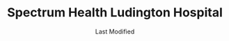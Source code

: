 ---
layout: location-page
date: Last Modified
description: "Local COVID-19 testing is available at Spectrum Health Ludington Hospital in Ludington, Michigan, USA."
permalink: "locations/michigan/ludington/spectrum-health-ludington-hospital/"
tags:
  - locations
  - michigan
title: Spectrum Health Ludington Hospital
uniqueName: spectrum-health-ludington-hospital
state: Michigan
stateAbbr: MI
hood: "Ludington"
address: "1 N Atkinson Dr"
city: "Ludington"
zip: "49431"
zipsNearby: "49613 49303 49304 49614 49616 49617 49307 49309 49618 49402 49619 49312 49620 49601 49318 49623 49320 49625 49405 49626 49628 49631 49409 49634 49410 49635 49411 49412 49413 49415 49327 49637 49638 49420 49639 49421 49425 49640 49642 49643 49644 49645 49330 49650 49655 49431 49656 49660 49663 49666 49436 49668 49437 49336 49440 49441 49442 49443 49444 49445 49337 49446 49675 49338 49449 49451 49677 49342 49452 49454 49455 49346 49683 49688 49457 49458 49459 49689 49349 49461 49463 54220 54221 54241" 
mapUrl: "http://maps.apple.com/?q=Spectrum+Health+Ludington+Hospital&address=1+N+Atkinson+Dr,Ludington,Michigan,49431"
locationType: Drive-thru
phone: "231-843-2591"
website: "https://www.spectrumhealth.org/locations/spectrum-health-ludington-hospital"
onlineBooking: undefined
closed: undefined
closedUpdate: May 23rd, 2020
notes: "By appointment only."
days: Contact for hours of operation.
ctaMessage: Learn more
ctaUrl: "https://www.spectrumhealth.org/locations/spectrum-health-ludington-hospital"
---